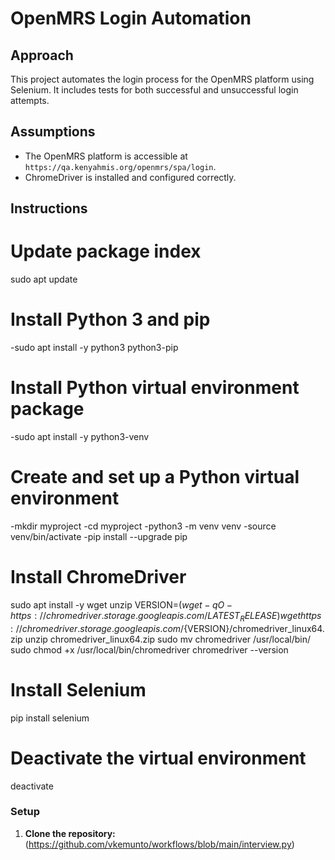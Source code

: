 # OpenMRS  Login Automation

## Approach
This project automates the login process for the OpenMRS platform using Selenium. It includes tests for both successful and unsuccessful login attempts.

## Assumptions
- The OpenMRS platform is accessible at `https://qa.kenyahmis.org/openmrs/spa/login`.
- ChromeDriver is installed and configured correctly.

## Instructions

# Update package index
sudo apt update

# Install Python 3 and pip
  -sudo apt install -y python3 python3-pip

# Install Python virtual environment package
  -sudo apt install -y python3-venv

# Create and set up a Python virtual environment
  -mkdir myproject
  -cd myproject
  -python3 -m venv venv
  -source venv/bin/activate
  -pip install --upgrade pip

# Install ChromeDriver
  sudo apt install -y wget unzip
  VERSION=$(wget -qO- https://chromedriver.storage.googleapis.com/LATEST_RELEASE)
  wget https://chromedriver.storage.googleapis.com/${VERSION}/chromedriver_linux64.zip
  unzip chromedriver_linux64.zip
  sudo mv chromedriver /usr/local/bin/
  sudo chmod +x /usr/local/bin/chromedriver
  chromedriver --version

# Install Selenium
pip install selenium

# Deactivate the virtual environment
deactivate




### Setup
1. **Clone the repository:**
(https://github.com/vkemunto/workflows/blob/main/interview.py)
